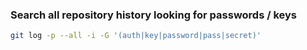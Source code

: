 ### Search all repository history looking for passwords / keys

```bash
git log -p --all -i -G '(auth|key|password|pass|secret)'
```
